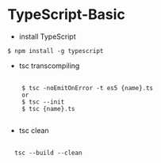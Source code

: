 # TypeScript-Basic

- install TypeScript
<pre>
<code>$ npm install -g typescript</code>
</pre>

- tsc transcompiling
<pre>
  <code>    
    $ tsc -noEmitOnError -t es5 {name}.ts
    or
    $ tsc --init
    $ tsc {name}.ts
  </code>
</pre>

- tsc clean
<pre>
  <code>
  tsc --build --clean
  </code>
</pre>
